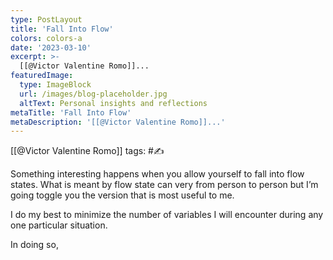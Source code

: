 ```yaml
---
type: PostLayout
title: 'Fall Into Flow'
colors: colors-a
date: '2023-03-10'
excerpt: >-
  [[@Victor Valentine Romo]]...
featuredImage:
  type: ImageBlock
  url: /images/blog-placeholder.jpg
  altText: Personal insights and reflections
metaTitle: 'Fall Into Flow'
metaDescription: '[[@Victor Valentine Romo]]...'
---
```


[[@Victor Valentine Romo]]
tags: #✍

Something interesting happens when you allow yourself to fall into flow states. What is meant by flow state can very from person to person but I’m going toggle you the version that is most useful to me.

I do my best to minimize the number of variables I will encounter during any one particular situation.

In doing so,